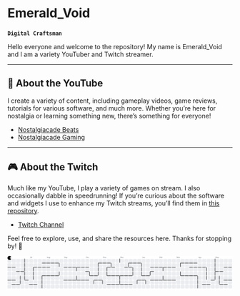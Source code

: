 # Emerald_Void

**`Digital Craftsman`**

Hello everyone and welcome to the repository! My name is Emerald_Void and I am a variety YouTuber and Twitch streamer. 

---

## 🎥 About the YouTube  
I create a variety of content, including gameplay videos, game reviews, tutorials for various software, and much more. Whether you’re here for nostalgia or learning something new, there’s something for everyone!  

- [Nostalgiacade Beats](https://www.youtube.com/channel/UCDPWZIa6af90b7l3RUScLQA)  
- [Nostalgiacade Gaming](https://www.youtube.com/@nostalgiacade)  

---

## 🎮 About the Twitch  
Much like my YouTube, I play a variety of games on stream. I also occasionally dabble in speedrunning! If you’re curious about the software and widgets I use to enhance my Twitch streams, you’ll find them in [this repository](https://emeraldvoid.github.io/stream-stuff/).  

- [Twitch Channel](https://www.twitch.tv/emerald_void)  

Feel free to explore, use, and share the resources here. Thanks for stopping by! 🎉

<picture>
  <source media="(prefers-color-scheme: dark)" srcset="https://raw.githubusercontent.com/emeraldvoid/emeraldvoid/output/pacman-contribution-graph-dark.svg">
  <source media="(prefers-color-scheme: light)" srcset="https://raw.githubusercontent.com/emeraldvoid/emeraldvoid/output/pacman-contribution-graph.svg">
  <img alt="pacman contribution graph" src="https://raw.githubusercontent.com/emeraldvoid/emeraldvoid/output/pacman-contribution-graph.svg">
</picture>

